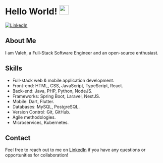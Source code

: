 # Hello World! <img src="https://raw.githubusercontent.com/iampavangandhi/iampavangandhi/master/gifs/Hi.gif" width="30px">

[![LinkedIn](https://img.shields.io/badge/-Valeh%20ASADLI-blue?style=flat-square&logo=linkedin&logoColor=white&link=https://www.linkedin.com/in/valehasad/)](https://www.linkedin.com/in/valehasad/)

## About Me
I am Valeh, a Full-Stack Software Engineer and an open-source enthusiast.

## Skills
- Full-stack web & mobile application development.
- Front-end: HTML, CSS, JavaScript, TypeScript, React.
- Back-end: Java, PHP, Python, NodeJS.
- Frameworks: Spring Boot, Laravel, NestJS.
- Mobile: Dart, Flutter.
- Databases: MySQL, PostgreSQL.
- Version Control: Git, GitHub.
- Agile methodologies.
- Microservices, Kubernetes.

## Contact
Feel free to reach out to me on [LinkedIn](https://www.linkedin.com/in/valehasad/) if you have any questions or opportunities for collaboration!

